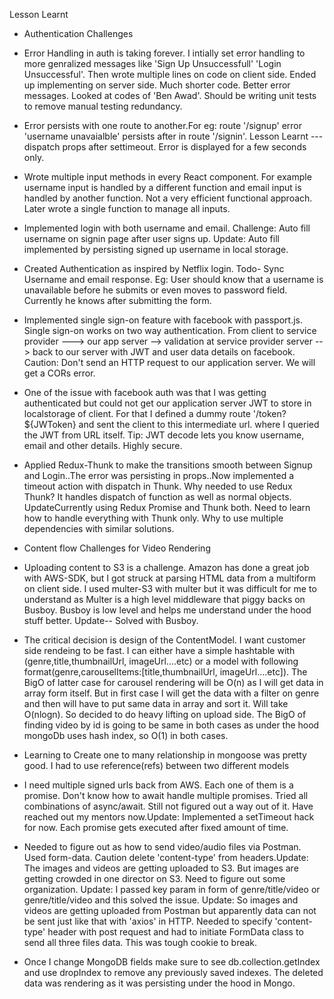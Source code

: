 Lesson Learnt 

* Authentication Challenges 

* Error Handling in auth is taking forever. I intially set error handling to more genralized messages like 'Sign Up Unsuccessfull' 'Login Unsuccessful'. Then wrote multiple lines on code on client side. Ended up implementing on server side. Much shorter code. Better error messages. Looked at codes of 'Ben Awad'. Should be writing unit tests to remove manual testing redundancy.

* Error persists with one route to another.For eg: route '/signup' error 'username unavaialble' persists after in route '/signin'. Lesson Learnt --- dispatch props after settimeout. Error is displayed for a few seconds only.

* Wrote  multiple input methods in every React component. For example username input is handled by a different function and email input is handled by another function. Not a very efficient functional approach. Later wrote a single function to manage all inputs.

* Implemented login with both username and email. Challenge: Auto fill username on signin page after user signs up. Update: Auto fill implemented by persisting signed up username in local storage.

* Created Authentication as inspired by Netflix login. Todo- Sync Username and email response. Eg: User should know that a username is unavailable before he submits or even moves to password field. Currently he knows after submitting the form. 

* Implemented single sign-on feature with facebook with passport.js. Single sign-on works on two way authentication. From client to service provider ---> our app server --> validation at service provider server --> back to our server with JWT and user data details on facebook. Caution: Don't send an HTTP request to our application server. We will get a CORs error.

* One of the issue with facebook auth was that I was getting authenticated but could not get our application server JWT to store in localstorage of client. For that I defined a dummy route '/token?${JWToken} and sent the client to this intermediate url. where I queried the JWT from URL itself. Tip: JWT decode lets you know username, email and other details. Highly secure.

* Applied Redux-Thunk to make the transitions smooth between Signup and Login..The error was persisting in props..Now implemented a timeout action with dispatch in Thunk. Why needed to use Redux Thunk? It handles dispatch of function as well as normal objects.
UpdateCurrently using Redux Promise and Thunk both. Need to learn how to handle everything with Thunk only. Why to use multiple dependencies with similar solutions.

* Content flow Challenges for Video Rendering

* Uploading content to S3 is a challenge. Amazon has done a great job with AWS-SDK, but I got struck at parsing HTML data from a multiform on client side. I used multer-S3 with multer but it was difficult for me to understand as Multer is a high level middleware that piggy backs on Busboy. Busboy is low level and helps me understand under the hood stuff better. Update-- Solved with Busboy.

* The critical decision is design of the ContentModel. I want customer side rendeing to be fast. I can either have a simple hashtable with (genre,title,thumbnailUrl, imageUrl....etc) or a model with following format(genre,carouselItems:[title,thumbnailUrl, imageUrl....etc]). The BigO of latter case for carousel rendering will be O(n) as I will get data in array form itself. But in first case I will get the data with a filter on genre and then will have to put same data in array and sort it. Will take O(nlogn). So decided to do heavy lifting on upload side. The BigO of finding video by id is going to be same in both cases as under the hood mongoDb uses hash index, so O(1) in both cases.

* Learning to Create one to many relationship in mongoose was pretty good. I had to use reference(refs) between two different models

* I need multiple signed urls back from AWS. Each one of them is a promise. Don't know how to await handle multiple promises. Tried all combinations of async/await. Still not figured out a way out of it. Have reached out my mentors now.Update: Implemented a setTimeout hack for now. Each promise gets executed after fixed amount of time.

* Needed to figure out as how to send video/audio files via Postman. Used form-data. Caution delete 'content-type' from headers.Update: The images and videos are getting uploaded to S3. But images are getting crowded in one director on S3. Need to figure out some organization. Update: I passed key param in form of genre/title/video or genre/title/video and this solved the issue.
Update: So images and videos are getting uploaded from Postman but apparently data can not be sent just like that with 'axios' in HTTP. Needed to specify 'content-type' header with post request and had to initiate FormData class to send all three files data. This was tough cookie to break. 

* Once I change MongoDB fields make sure to see db.collection.getIndex and use dropIndex to remove any previously saved indexes. The deleted data was rendering as it was persisting under the hood in Mongo.

